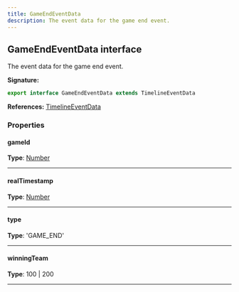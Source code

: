 ```yaml
---
title: GameEndEventData
description: The event data for the game end event.
---
```


## GameEndEventData interface

The event data for the game end event.

**Signature:**

```ts
export interface GameEndEventData extends TimelineEventData 
```

**References:** [TimelineEventData](/api/interfaces/timelineeventdata)

### Properties

#### gameId



**Type**: [Number](https://developer.mozilla.org/en-US/docs/Web/JavaScript/Reference/Global_Objects/Number)

---

#### realTimestamp



**Type**: [Number](https://developer.mozilla.org/en-US/docs/Web/JavaScript/Reference/Global_Objects/Number)

---

#### type



**Type**: 'GAME_END'

---

#### winningTeam



**Type**: 100 \| 200

---


